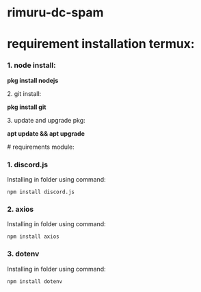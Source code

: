 # rimuru-dc-spam

# requirement installation termux:
### <p align="left">1. node install:</p>
<p align=" "><strong>

   pkg install nodejs

</p></strong>
2. git install:
<p align=" "><strong>

   pkg install git

</p></strong>
3. update and upgrade pkg:
<p align=" "><strong>

   apt update && apt upgrade

</p></strong>
</p>
# requirements module:

### <p align="left">1. discord.js</p>
<p align=" ">
Installing in folder using command:
<p align=" ">

    npm install discord.js

</p>
</p>

### <p align="left">2. axios</p>
<p align=" ">
Installing in folder using command:
<p align=" ">

    npm install axios

</p>
</p>

### <p align="left">3. dotenv</p>
<p align=" ">
Installing in folder using command:
<p align=" ">

    npm install dotenv

</p>
</p>
